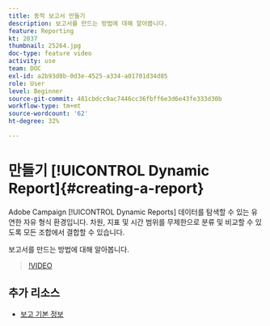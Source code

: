```yaml
---
title: 동적 보고서 만들기
description: 보고서를 만드는 방법에 대해 알아봅니다.
feature: Reporting
kt: 2037
thumbnail: 25264.jpg
doc-type: feature video
activity: use
team: DOC
exl-id: a2b93d8b-0d3e-4525-a334-a01701d34d85
role: User
level: Beginner
source-git-commit: 481cbdcc9ac7446cc36fbff6e3d6e43fe333d30b
workflow-type: tm+mt
source-wordcount: '62'
ht-degree: 32%

---
```


# 만들기 [!UICONTROL Dynamic Report]{#creating-a-report}

Adobe Campaign [!UICONTROL Dynamic Reports] 데이터를 탐색할 수 있는 유연한 자유 형식 환경입니다. 차원, 지표 및 시간 범위를 무제한으로 분류 및 비교할 수 있도록 모든 조합에서 결합할 수 있습니다.

보고서를 만드는 방법에 대해 알아봅니다.

>[!VIDEO](https://video.tv.adobe.com/v/25264/?quality=12)

## 추가 리소스

* [보고 기본 정보](https://experienceleague.adobe.com/docs/campaign-standard/using/reporting/about-reporting/about-dynamic-reports.html?lang=en)
